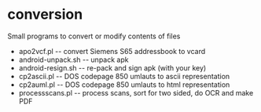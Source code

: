 # conversion
Small programs to convert or modify contents of files

* apo2vcf.pl -- convert Siemens S65 addressbook to vcard
* android-unpack.sh -- unpack apk
* android-resign.sh -- re-pack and sign apk (with your key)
* cp2ascii.pl -- DOS codepage 850 umlauts to ascii representation
* cp2auml.pl -- DOS codepage 850 umlauts to html representation
* processscans.pl -- process scans, sort for two sided, do OCR and make PDF
